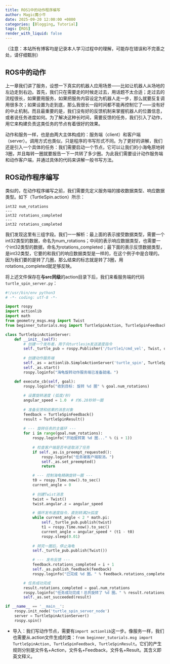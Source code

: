 ```yaml
---
title: ROS1中的动作程序编写
author: Magic魔小牛
date: 2025-09-20 12:00:00 +0800
categories: [Blogging, Tutorial]
tags: [ROS]
render_with_liquid: false
---
```


（注意：本站所有博客均是记录本人学习过程中的理解，可能存在错误和不完善之处，请仔细甄别）

## ROS中的动作

上一章我们讲了服务，设想一下真实的机器人应用场景——比如让机器人从场地的左边走到右边。首先，我们只在需要走的时候走过去，用话题不太合适；走过去的流程很长，如果要用服务，如果把服务内容设定为机器人走一步，那么就要反复调用很多次；如果设置为走到底，那么我很长一段时间都不能再控制它了——没有好的中止机制。而且最重要的是，我们没有好的反馈机制来掌握机器人的位置信息，或者说任务进度如何。为了解决这种长时间，需要反馈的任务，我们引入了动作，用它来构建负责这类任务的节点有着很好的效果。

动作和服务一样，也是由两大主体构成的：服务端（client）和客户端（server）。调用方式也类似，只是程序的书写形式不同。为了更好的讲解，我们还是引入一个具体的任务：我们需要启动一个节点，它可以让我们的小海龟原地转3圈，并且每转一圈就要报告一下一共转了多少圈。为此我们需要设计动作服务端和动作客户端，并通过具体的代码来讲解一般书写方法。

## ROS动作程序编写

类似的，在动作程序编写之前，我们需要先定义服务端的接收数据类型、响应数据类型。如下（TurtleSpin.action）所示：

```action
int32 num_rotations
---
int32 rotations_completed
---
int32 rotations_completed
```

我们发现这里有三组字段。我们一一解析：最上面的表示接受数据类型，需要一个int32类型的数据，命名为num_rotations；中间的表示响应数据类型，也需要一个int32类型的数据，命名为rotations_completed；最下面的表示反馈数据类型，是int32类型，它要的和我们的响应数据类型是一样的，在这个例子中是合理的。因为我们要的是转了几圈，那么结束的标志就是转了3圈，用rotations_completed就足够反映。

将上述文件保存在**与src同级**的action目录下后，我们来看服务端的代码`turtle_spin_server.py`：

```python
#!/usr/bin/env python3
# -*- coding: utf-8 -*-

import rospy
import actionlib
import math
from geometry_msgs.msg import Twist
from beginner_tutorials.msg import TurtleSpinAction, TurtleSpinFeedback, TurtleSpinResult

class TurtleSpinActionServer:
    def __init__(self):
        # 创建一个发布者，用于向turtlesim发送速度指令
        self._turtle_pub = rospy.Publisher('/turtle1/cmd_vel', Twist, queue_size=1)
        
        # 创建动作服务端
        self._as = actionlib.SimpleActionServer('turtle_spin', TurtleSpinAction, execute_cb=self.execute_cb, auto_start=False)
        self._as.start()
        rospy.loginfo("海龟旋转动作服务端已准备就绪。")

    def execute_cb(self, goal):
        rospy.loginfo("收到目标: 旋转 %d 圈" % goal.num_rotations)
        
        # 设置旋转速度 (弧度/秒)
        angular_speed = 1.0  # 约6.28秒转一圈
        
        # 准备反馈和结果的消息对象
        feedback = TurtleSpinFeedback()
        result = TurtleSpinResult()
        
        # --- 旋转任务的主循环 ---
        for i in range(goal.num_rotations):
            rospy.loginfo("开始旋转第 %d 圈..." % (i + 1))
            
            # 检查客户端是否中途取消了任务
            if self._as.is_preempt_requested():
                rospy.loginfo("任务被客户端取消。")
                self._as.set_preempted()
                return

            # --- 控制海龟精确旋转一圈 ---
            t0 = rospy.Time.now().to_sec()
            current_angle = 0
            
            # 创建Twist消息
            twist = Twist()
            twist.angular.z = angular_speed

            # 循环发布速度指令，直到转满2π弧度
            while current_angle < 2 * math.pi:
                self._turtle_pub.publish(twist)
                t1 = rospy.Time.now().to_sec()
                current_angle = angular_speed * (t1 - t0)
                rospy.sleep(0.01)
            
            # 转完一圈后，停止海龟
            self._turtle_pub.publish(Twist())

            # --- 发布反馈 ---
            feedback.rotations_completed = i + 1
            self._as.publish_feedback(feedback)
            rospy.loginfo("已完成 %d 圈。" % feedback.rotations_completed)

        # 任务成功完成
        result.rotations_completed = goal.num_rotations
        rospy.loginfo("任务成功完成！总共旋转了 %d 圈。" % result.rotations_completed)
        self._as.set_succeeded(result)

if __name__ == '__main__':
    rospy.init_node('turtle_spin_server_node')
    server = TurtleSpinActionServer()
    rospy.spin()
```

- 导入：我们写动作节点，需要有`import actionlib`这一步。像服务一样，我们也需要从.action文件生成的类：`from beginner_tutorials.msg import TurtleSpinAction, TurtleSpinFeedback, TurtleSpinResult`。它们的产生规则分别是文件名+Action，文件名+Feedback，文件名+Result。其含义即英文释义。
